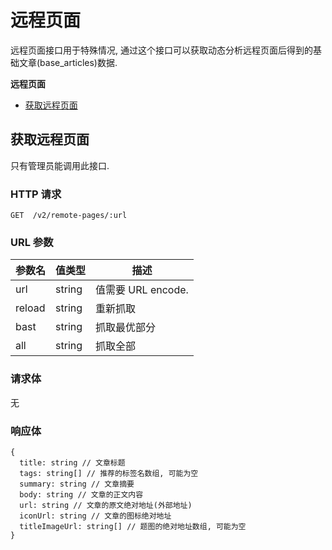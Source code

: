 # 远程页面

远程页面接口用于特殊情况, 通过这个接口可以获取动态分析远程页面后得到的基础文章(base_articles)数据.

**远程页面**
* [获取远程页面](#获取远程页面)

## 获取远程页面

只有管理员能调用此接口.

### HTTP 请求

```
GET  /v2/remote-pages/:url
```

### URL 参数

参数名 | 值类型    | 描述
------ | -------- | -----------
url    | string   | 值需要 URL encode.
reload | string   | 重新抓取
bast   | string   | 抓取最优部分
all    | string   | 抓取全部
### 请求体

无

### 响应体

```
{
  title: string // 文章标题
  tags: string[] // 推荐的标签名数组, 可能为空
  summary: string // 文章摘要
  body: string // 文章的正文内容
  url: string // 文章的原文绝对地址(外部地址)
  iconUrl: string // 文章的图标绝对地址
  titleImageUrl: string[] // 题图的绝对地址数组, 可能为空
}
```
